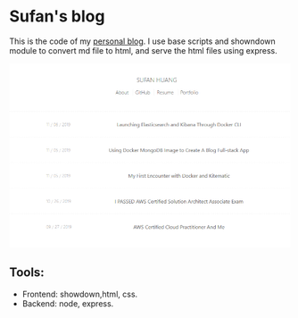 # Sufan's blog

This is the code of my [personal blog](https://sufanhuang.herokuapp.com/).
I use base scripts and showndown module to convert md file to html, and serve
the html files using express.

 <div align="center">
     <img src="/sufan-blog.png" width="700px"</img> 
 </div>

## Tools:
 
* Frontend: showdown,html, css.
* Backend: node, express.
